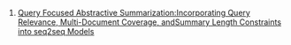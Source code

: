1. [Query Focused Abstractive Summarization:Incorporating Query Relevance, Multi-Document Coverage, andSummary Length Constraints into seq2seq Models](https://arxiv.org/pdf/1801.07704.pdf)
